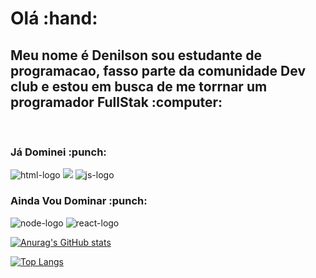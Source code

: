 <h1>Olá :hand:</h1>

<h2>Meu nome é Denilson sou estudante de programacao, fasso parte da comunidade Dev club e estou em busca de me torrnar um programador FullStak :computer:</h2>
<br>
<h3>Já Dominei :punch:</h3>
<img src="https://img.shields.io/badge/HTML5-E34F26?style=for-the-badge&logo=html5&logoColor=white" alt="html-logo"/>
<img src="https://img.shields.io/badge/CSS3-1572B6?style=for-the-badge&logo=css3&logoColor=white alt="css-logo"/>
<img src="https://img.shields.io/badge/JavaScript-F7DF1E?style=for-the-badge&logo=javascript&logoColor=black" alt="js-logo">
<br>
<h3>Ainda Vou Dominar :punch:</h3>

<img src="https://img.shields.io/badge/Node.js-43853D?style=for-the-badge&logo=node.js&logoColor=white" alt="node-logo">
<img src="https://img.shields.io/badge/React-20232A?style=for-the-badge&logo=react&logoColor=61DAFB" alt="react-logo">


[![Anurag's GitHub stats](https://github-readme-stats.vercel.app/api?username=Denilson-23&theme=tokyonight)](https://github.com/anuraghazra/github-readme-stats)

[![Top Langs](https://github-readme-stats.vercel.app/api/top-langs/?username=Denilson-23)](https://github.com/anuraghazra/github-readme-stats)

